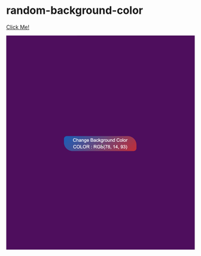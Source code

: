 # random-background-color
[Click Me!](https://muratgrr.github.io/random-background-color/)

![checkout](https://github.com/muratgrr/random-background-color/blob/main/img/change-background-color.gif)
